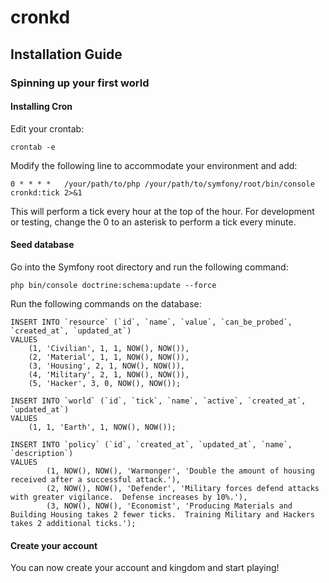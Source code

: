 cronkd
======
## Installation Guide

### Spinning up your first world
#### Installing Cron
Edit your crontab:

    crontab -e

Modify the following line to accommodate your environment and add:

    0 * * * *   /your/path/to/php /your/path/to/symfony/root/bin/console cronkd:tick 2>&1

This will perform a tick every hour at the top of the hour.  For development or testing, change the 0 to an asterisk to perform a tick every minute.

#### Seed database
Go into the Symfony root directory and run the following command:
    
    php bin/console doctrine:schema:update --force
    
Run the following commands on the database:

    INSERT INTO `resource` (`id`, `name`, `value`, `can_be_probed`, `created_at`, `updated_at`)
    VALUES
        (1, 'Civilian', 1, 1, NOW(), NOW()),
        (2, 'Material', 1, 1, NOW(), NOW()),
        (3, 'Housing', 2, 1, NOW(), NOW()),
        (4, 'Military', 2, 1, NOW(), NOW()),
        (5, 'Hacker', 3, 0, NOW(), NOW());
    
    INSERT INTO `world` (`id`, `tick`, `name`, `active`, `created_at`, `updated_at`)
    VALUES
        (1, 1, 'Earth', 1, NOW(), NOW());
    
    INSERT INTO `policy` (`id`, `created_at`, `updated_at`, `name`, `description`)
    VALUES
    	    (1, NOW(), NOW(), 'Warmonger', 'Double the amount of housing received after a successful attack.'),
    	    (2, NOW(), NOW(), 'Defender', 'Military forces defend attacks with greater vigilance.  Defense increases by 10%.'),
    	    (3, NOW(), NOW(), 'Economist', 'Producing Materials and Building Housing takes 2 fewer ticks.  Training Military and Hackers takes 2 additional ticks.');


#### Create your account
You can now create your account and kingdom and start playing!